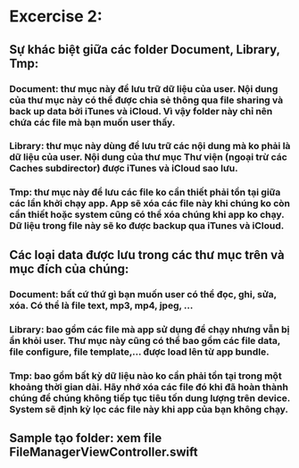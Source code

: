 #  Excercise 2:

## Sự khác biệt giữa các folder Document, Library, Tmp:
### Document: thư mục này để lưu trữ dữ liệu của user. Nội dung của thư mục này có thể được chia sẻ thông qua file sharing và back up data bởi iTunes và iCloud. Vì vậy folder này chỉ nên chứa các file mà bạn muốn user thấy.
### Library: thư mục này dùng để lưu trữ các nội dung mà ko phải là dữ liệu của user. Nội dung của thư mục Thư viện (ngoại trừ các Caches subdirector) được iTunes và iCloud sao lưu.
### Tmp: thư mục này để lưu các file ko cần thiết phải tồn tại giữa các lần khởi chạy app. App sẽ xóa các file này khi chúng ko còn cần thiết hoặc system cũng có thể xóa chúng khi app ko chạy. Dữ liệu trong file này sẽ ko được backup qua iTunes và iCloud.

## Các loại data được lưu trong các thư mục trên và mục đích của chúng:
### Document: bất cứ thứ gì bạn muốn user có thể đọc, ghi, sửa, xóa. Có thể là file text, mp3, mp4, jpeg, ...
### Library:  bao gồm các file mà app sử dụng để chạy nhưng vẫn bị ẩn khỏi user. Thư mục này cũng có thể bao gồm các file data, file configure, file template,... được load lên từ app bundle.
### Tmp: bao gồm bất kỳ dữ liệu nào ko cần phải tồn tại trong một khoảng thời gian dài. Hãy nhớ xóa các file đó khi đã hoàn thành chúng để chúng không tiếp tục tiêu tốn dung lượng trên device. System sẽ định kỳ lọc các file này khi app của bạn không chạy.

## Sample tạo folder: xem file FileManagerViewController.swift

